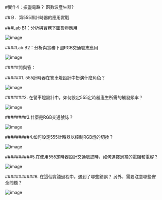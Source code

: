
#實作4：振盪電路？ 函數波產生器?

##Ｂ．第555章計時器的應用實戰

###Lab B1：分析與實務下圖警燈應用

![image](https://github.com/Hao010101/Hao/assets/162286752/7e2474aa-5ea5-4e78-85be-dade31b12eba)

####Lab B2：分析與實務下圖RGB交通號志應用     

![image](https://github.com/Hao010101/Hao/assets/162286752/2fb22703-d3dc-4add-8b53-22cd621de42b)

#####問與答：

######1. 555計時器在警車燈設計中扮演什麼角色？ 

![image](https://github.com/Hao010101/Hao/assets/162286752/28ede5b9-1727-4bba-bc98-ff46f06b0e46)

#######2. 在警車燈設計中，如何設定555定時器產生所需的觸發頻率？                                 

![image](https://github.com/Hao010101/Hao/assets/162286752/3e852f29-f2ff-419e-8188-822211302448)

########3.什麼是RGB交通號誌？                                      

![image](https://github.com/Hao010101/Hao/assets/162286752/5fca75e9-436e-4b8b-aaa6-4206b80da651)

#########4.如何設定555計時器以控制RGB燈的切換？                                      

![image](https://github.com/Hao010101/Hao/assets/162286752/d1b48107-b837-43af-b20a-f75004b83bbb)

##########5.在使用555定時器設計交通號誌時，如何選擇適當的電阻和電容？                                          

![image](https://github.com/Hao010101/Hao/assets/162286752/9338e16d-5bf9-45d4-b51d-986c565f3d02)

###########6. 在這個實踐過程中，遇到了哪些錯誤？ 另外，需要注意哪些安全問題？

![image](https://github.com/Hao010101/Hao/assets/162286752/588a00cd-2a70-479c-9450-7f013aa22721)

